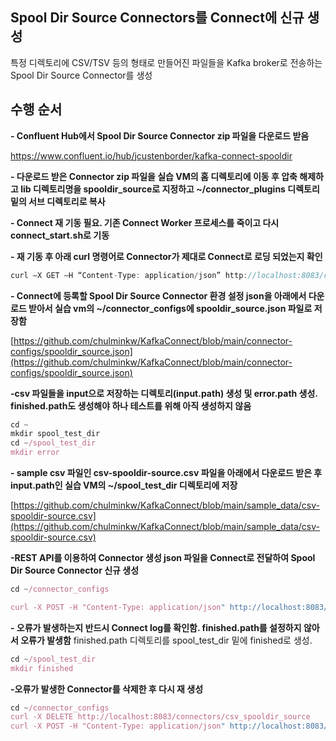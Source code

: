 
## Spool Dir Source Connectors를 Connect에 신규 생성
 
특정 디렉토리에 CSV/TSV 등의 형태로 만들어진 파일들을 Kafka broker로 전송하는 Spool Dir Source Connector를 생성  
 
## 수행 순서
**- Confluent Hub에서 Spool Dir Source Connector zip 파일을 다운로드 받음**

https://www.confluent.io/hub/jcustenborder/kafka-connect-spooldir 

 
**- 다운로드 받은 Connector zip 파일을 실습 VM의 홈 디렉토리에 이동 후 압축 해제하고 lib 디렉토리명을 spooldir_source로 지정하고 ~/connector_plugins 디렉토리 밑의 서브 디렉토리로 복사**

 
**- Connect 재 기동 필요. 기존 Connect Worker 프로세스를 죽이고 다시 connect_start.sh로 기동**

 
**- 재 기동 후 아래 curl 명령어로 Connector가 제대로 Connect로 로딩 되었는지 확인**

```js
curl –X GET –H “Content-Type: application/json” http://localhost:8083/connector-plugins
```

**- Connect에 등록할 Spool Dir Source Connector 환경 설정 json을 아래에서 다운로드 받아서 실습 vm의 ~/connector_configs에 spooldir_source.json 파일로 저장함**

[https://github.com/chulminkw/KafkaConnect/blob/main/connector-configs/spooldir_source.json](https://github.com/chulminkw/KafkaConnect/blob/main/connector-configs/spooldir_source.json)

**-csv 파일들을 input으로 저장하는 디렉토리(input.path) 생성 및 error.path 생성. finished.path도 생성해야 하나 테스트를 위해 아직 생성하지 않음**

```js
cd ~
mkdir spool_test_dir
cd ~/spool_test_dir
mkdir error
```

**- sample csv 파일인 csv-spooldir-source.csv 파일을 아래에서 다운로드 받은 후 input.path인 실습 VM의 ~/spool_test_dir 디렉토리에 저장**

[https://github.com/chulminkw/KafkaConnect/blob/main/sample_data/csv-spooldir-source.csv](https://github.com/chulminkw/KafkaConnect/blob/main/sample_data/csv-spooldir-source.csv)

**-REST API를 이용하여 Connector 생성 json 파일을 Connect로 전달하여 Spool Dir Source Connector 신규 생성**
```js
cd ~/connector_configs

curl -X POST -H "Content-Type: application/json" http://localhost:8083/connectors --data @spooldir_source.json
```

**- 오류가 발생하는지 반드시 Connect log를 확인함. finished.path를 설정하지 않아서 오류가 발생함**
finished.path 디렉토리를 spool_test_dir 밑에 finished로 생성. 
```js
cd ~/spool_test_dir
mkdir finished
```

**-오류가 발생한 Connector를 삭제한 후 다시 재 생성**
```js
cd ~/connector_configs
curl -X DELETE http://localhost:8083/connectors/csv_spooldir_source
curl -X POST -H "Content-Type: application/json" http://localhost:8083/connectors --data @spooldir_source.json
```








